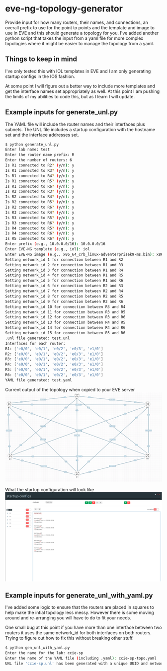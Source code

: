 # eve-ng-topology-generator
Provide input for how many routers, their names, and connections, an overall prefix to use for the point to points and the template and image to use in EVE and this should generate a topology for you. I've added another python script that takes the input from a yaml file for more complex topologies where it might be easier to manage the topology from a yaml. 

## Things to keep in mind
I've only tested this with IOL templates in EVE and I am only generating startup configs in the IOS fashion.

At some point I will figure out a better way to include more templates and get the interface names set appropriately as well. At this point I am pushing the limits of my abilities to code this, but as I learn I will update. 

## Example inputs for generate_unl.py
The YAML file will include the router names and their interfaces plus subnets. The UNL file includes a startup configuration with the hostname set and the interface addresses set.

```bash
$ python generate_unl.py
Enter lab name: test
Enter the router name prefix: R
Enter the number of routers: 6
Is R1 connected to R2? (y/n): y
Is R1 connected to R3? (y/n): y
Is R1 connected to R4? (y/n): y
Is R1 connected to R5? (y/n): y
Is R1 connected to R6? (y/n): y
Is R2 connected to R3? (y/n): y
Is R2 connected to R4? (y/n): y
Is R2 connected to R5? (y/n): y
Is R2 connected to R6? (y/n): y
Is R3 connected to R4? (y/n): y
Is R3 connected to R5? (y/n): y
Is R3 connected to R6? (y/n): y
Is R4 connected to R5? (y/n): y
Is R4 connected to R6? (y/n): y
Is R5 connected to R6? (y/n): y
Enter prefix (e.g., 10.0.0.0/16): 10.0.0.0/16
Enter EVE-NG template (e.g., iol): iol
Enter EVE-NG image (e.g., x86_64_crb_linux-adventerprisek9-ms.bin): x86_64_crb_linux-adventerprisek9-ms.bin
Setting network_id 1 for connection between R1 and R2
Setting network_id 2 for connection between R1 and R3
Setting network_id 3 for connection between R1 and R4
Setting network_id 4 for connection between R1 and R5
Setting network_id 5 for connection between R1 and R6
Setting network_id 6 for connection between R2 and R3
Setting network_id 7 for connection between R2 and R4
Setting network_id 8 for connection between R2 and R5
Setting network_id 9 for connection between R2 and R6
Setting network_id 10 for connection between R3 and R4
Setting network_id 11 for connection between R3 and R5
Setting network_id 12 for connection between R3 and R6
Setting network_id 13 for connection between R4 and R5
Setting network_id 14 for connection between R4 and R6
Setting network_id 15 for connection between R5 and R6
.unl file generated: test.unl
Interfaces for each router:
R1: ['e0/0', 'e0/1', 'e0/2', 'e0/3', 'e1/0']
R2: ['e0/0', 'e0/1', 'e0/2', 'e0/3', 'e1/0']
R3: ['e0/0', 'e0/1', 'e0/2', 'e0/3', 'e1/0']
R4: ['e0/0', 'e0/1', 'e0/2', 'e0/3', 'e1/0']
R5: ['e0/0', 'e0/1', 'e0/2', 'e0/3', 'e1/0']
R6: ['e0/0', 'e0/1', 'e0/2', 'e0/3', 'e1/0']
YAML file generated: test.yaml
```

Current output of the topology when copied to your EVE server
<img src="screenshots/topology.png" alt="">


What the startup configuration will look like
<img src="screenshots/startup_config.png" alt="">


## Example inputs for generate_unl_with_yaml.py
I've added some logic to ensure that the routers are placed in squares to help make the intial topology less messy. However there is some moving around and re-arranging you will have to do to fit your needs.

One small bug at this point if you have more than one interface between two routers it uses the same network_id for both interfaces on both routers. Trying to figure out how to fix this without breaking other stuff.
```bash
$ python gen_unl_with_yaml.py 
Enter the name for the lab: ccie-sp
Enter the name of the YAML file (including .yaml): ccie-sp-topo.yaml
UNL file 'ccie-sp.unl' has been generated with a unique UUID and network labels.
```
